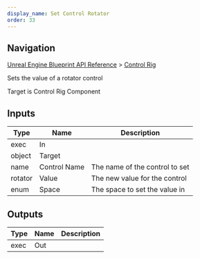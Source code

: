 ```yaml
---
display_name: Set Control Rotator
order: 33
---
```

## Navigation

[Unreal Engine Blueprint API Reference](https://dev.epicgames.com/documentation/en-us/unreal-engine/BlueprintAPI) > [Control Rig](https://dev.epicgames.com/documentation/en-us/unreal-engine/BlueprintAPI/ControlRig_1)

Sets the value of a rotator control

Target is Control Rig Component

## Inputs

| Type | Name | Description |
| --- | --- | --- |
| exec | In |  |
| object | Target |  |
| name | Control Name | The name of the control to set |
| rotator | Value | The new value for the control |
| enum | Space | The space to set the value in |

## Outputs

| Type | Name | Description |
| --- | --- | --- |
| exec | Out |  |
